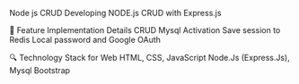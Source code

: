 Node js CRUD
Developing NODE.js CRUD with Express.js

🚀 Feature Implementation Details
CRUD
Mysql Activation
Save session to Redis
Local password and Google OAuth

🔍 Technology Stack for Web
HTML, CSS, JavaScript
Node.Js (Express.Js), Mysql
Bootstrap

